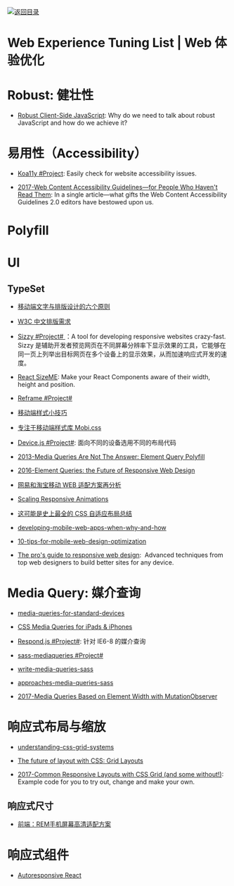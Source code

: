 [![返回目录](https://user-images.githubusercontent.com/5803001/38079637-ff0abcf0-3371-11e8-9b76-ad651620afc7.jpg)](https://github.com/wx-chevalier/Awesome-Lists)

# Web Experience Tuning List | Web 体验优化

# Robust: 健壮性

- [Robust Client-Side JavaScript](https://molily.de/robust-javascript/): Why do we need to talk about robust JavaScript and how do we achieve it?

# 易用性（Accessibility）

- [Koa11y #Project](https://github.com/open-indy/Koa11y): Easily check for website accessibility issues.

- [2017-Web Content Accessibility Guidelines—for People Who Haven't Read Them](https://24ways.org/2017/wcag-for-people-who-havent-read-them/): In a single article—what gifts the Web Content Accessibility Guidelines 2.0 editors have bestowed upon us.

# Polyfill

# UI

## TypeSet

- [移动端文字与排版设计的六个原则](http://www.ui.cn/detail/72212.html)

- [W3C 中文排版需求](https://www.w3.org/TR/clreq/#positioning_of_bilingual_annotations)

- [Sizzy #Project# ](https://github.com/kitze/sizzy)：A tool for developing responsive websites crazy-fast. Sizzy 是辅助开发者预览网页在不同屏幕分辨率下显示效果的工具，它能够在同一页上列举出目标网页在多个设备上的显示效果，从而加速响应式开发的速度。

- [React SizeME](https://github.com/ctrlplusb/react-sizeme): Make your React Components aware of their width, height and position.

- [Reframe #Project# ](https://dollarshaveclub.github.io/reframe.js/)

- [移动端样式小技巧](http://www.tuicool.com/articles/niuaaar)

- [专注于移动端样式库 Mobi.css](https://github.com/xcatliu/mobi.css/blob/master/dist/mobi.css)

- [Device.js #Project#](https://github.com/matthewhudson/device.js): 面向不同的设备选用不同的布局代码

- [2013-Media Queries Are Not The Answer: Element Query Polyfill](https://www.smashingmagazine.com/2013/06/media-queries-are-not-the-answer-element-query-polyfill/)

- [2016-Element Queries: the Future of Responsive Web Design](http://webdesign.tutsplus.com/tutorials/element-queries-the-future-of-responsive-web-design--cms-26945)

- [网易和淘宝移动 WEB 适配方案再分析](https://zhuanlan.zhihu.com/p/25216275)

- [Scaling Responsive Animations](https://css-tricks.com/scaling-responsive-animations/)

- [这可能是史上最全的 CSS 自适应布局总结](http://mp.weixin.qq.com/s?__biz=MzA4ODIxMzg5MQ==&mid=2653995792&idx=1&sn=730974c4cff6d3738c52902a2f99ed7e&scene=23&srcid=0516rsLrl38nVY19S5QIKHGC#rd)

- [developing-mobile-web-apps-when-why-and-how](https://www.toptal.com/android/developing-mobile-web-apps-when-why-and-how)

- [10-tips-for-mobile-web-design-optimization](https://www.elegantthemes.com/blog/tips-tricks/10-tips-for-mobile-web-design-optimization)

- [The pro's guide to responsive web design](http://www.creativebloq.com/rwd/pros-guide-responsive-web-design-71515692):  Advanced techniques from top web designers to build better sites for any device.

# Media Query: 媒介查询

- [media-queries-for-standard-devices](https://css-tricks.com/snippets/css/media-queries-for-standard-devices/)

- [CSS Media Queries for iPads & iPhones](http://stephen.io/mediaqueries/)

- [Respond.js #Project#](https://github.com/scottjehl/Respond): 针对 IE6-8 的媒介查询

- [sass-mediaqueries #Project#](https://github.com/paranoida/sass-mediaqueries)

- [write-media-queries-sass](https://davidwalsh.name/write-media-queries-sass)

- [approaches-media-queries-sass](https://css-tricks.com/approaches-media-queries-sass/)

- [2017-Media Queries Based on Element Width with MutationObserver](https://parg.co/UuJ)

# 响应式布局与缩放

- [understanding-css-grid-systems](https://www.sitepoint.com/understanding-css-grid-systems/)

- [The future of layout with CSS: Grid Layouts](https://medium.com/@patrickbrosset/css-grid-layout-6c9cba6e8a5a#.abrk05o7z)

- [2017-Common Responsive Layouts with CSS Grid (and some without!)](https://parg.co/U5S): Example code for you to try out, change and make your own.

## 响应式尺寸

- [前端：REM手机屏幕高清适配方案](https://github.com/hbxeagle/rem/blob/master/HD_ADAPTER.md)

# 响应式组件

- [Autoresponsive React](https://xudafeng.github.io/autoresponsive-react/)
